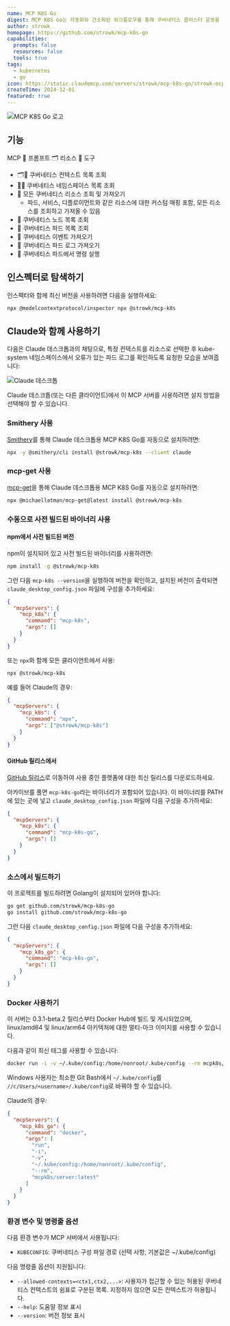 ```yaml
---
name: MCP K8S Go
digest: MCP K8S Go는 자동화와 간소화된 워크플로우를 통해 쿠버네티스 클러스터 운영을 단순화하는 관리 도구입니다. 핵심 가치는 효율적인 리소스 관리, 쉬운 배포, 그리고 클라우드 네이티브 애플리케이션의 확장성에 있습니다. 이 플랫폼은 개발자들이 인프라 관리보다 애플리케이션 구축에 집중할 수 있도록 합니다.
author: strowk
homepage: https://github.com/strowk/mcp-k8s-go
capabilities:
  prompts: false
  resources: false
  tools: true
tags:
  - kubernetes
  - go
icon: https://static.claudemcp.com/servers/strowk/mcp-k8s-go/strowk-mcp-k8s-go-4e7474d6.png
createTime: 2024-12-01
featured: true
---
```


![MCP K8S Go 로고](https://static.claudemcp.com/servers/strowk/mcp-k8s-go/strowk-mcp-k8s-go-4e7474d6.png)

## 기능

MCP 💬 프롬프트 🗂️ 리소스 🤖 도구

- 🗂️🤖 쿠버네티스 컨텍스트 목록 조회
- 💬🤖 쿠버네티스 네임스페이스 목록 조회
- 🤖 모든 쿠버네티스 리소스 조회 및 가져오기
  - 파드, 서비스, 디플로이먼트와 같은 리소스에 대한 커스텀 매핑 포함, 모든 리소스를 조회하고 가져올 수 있음
- 🤖 쿠버네티스 노드 목록 조회
- 💬 쿠버네티스 파드 목록 조회
- 🤖 쿠버네티스 이벤트 가져오기
- 🤖 쿠버네티스 파드 로그 가져오기
- 🤖 쿠버네티스 파드에서 명령 실행

## 인스펙터로 탐색하기

인스펙터와 함께 최신 버전을 사용하려면 다음을 실행하세요:

```bash
npx @modelcontextprotocol/inspector npx @strowk/mcp-k8s
```

## Claude와 함께 사용하기

다음은 Claude 데스크톱과의 채팅으로, 특정 컨텍스트를 리소스로 선택한 후 kube-system 네임스페이스에서 오류가 있는 파드 로그를 확인하도록 요청한 모습을 보여줍니다:

![Claude 데스크톱](https://static.claudemcp.com/servers/strowk/mcp-k8s-go/strowk-mcp-k8s-go-8eb1730a.png)

Claude 데스크톱(또는 다른 클라이언트)에서 이 MCP 서버를 사용하려면 설치 방법을 선택해야 할 수 있습니다.

### Smithery 사용

[Smithery](https://smithery.ai/server/@strowk/mcp-k8s)를 통해 Claude 데스크톱용 MCP K8S Go를 자동으로 설치하려면:

```bash
npx -y @smithery/cli install @strowk/mcp-k8s --client claude
```

### mcp-get 사용

[mcp-get](https://mcp-get.com/packages/%40strowk%2Fmcp-k8s)을 통해 Claude 데스크톱용 MCP K8S Go를 자동으로 설치하려면:

```bash
npx @michaellatman/mcp-get@latest install @strowk/mcp-k8s
```

### 수동으로 사전 빌드된 바이너리 사용

#### npm에서 사전 빌드된 버전

npm이 설치되어 있고 사전 빌드된 바이너리를 사용하려면:

```bash
npm install -g @strowk/mcp-k8s
```

그런 다음 `mcp-k8s --version`을 실행하여 버전을 확인하고, 설치된 버전이 출력되면 `claude_desktop_config.json` 파일에 구성을 추가하세요:

```json
{
  "mcpServers": {
    "mcp_k8s": {
      "command": "mcp-k8s",
      "args": []
    }
  }
}
```

또는 `npx`와 함께 모든 클라이언트에서 사용:

```bash
npx @strowk/mcp-k8s
```

예를 들어 Claude의 경우:

```json
{
  "mcpServers": {
    "mcp_k8s": {
      "command": "npx",
      "args": ["@strowk/mcp-k8s"]
    }
  }
}
```

#### GitHub 릴리스에서

[GitHub 릴리스](https://github.com/strowk/mcp-k8s-go/releases)로 이동하여 사용 중인 플랫폼에 대한 최신 릴리스를 다운로드하세요.

아카이브를 풀면 `mcp-k8s-go`라는 바이너리가 포함되어 있습니다. 이 바이너리를 PATH에 있는 곳에 넣고 `claude_desktop_config.json` 파일에 다음 구성을 추가하세요:

```json
{
  "mcpServers": {
    "mcp_k8s": {
      "command": "mcp-k8s-go",
      "args": []
    }
  }
}
```

### 소스에서 빌드하기

이 프로젝트를 빌드하려면 Golang이 설치되어 있어야 합니다:

```bash
go get github.com/strowk/mcp-k8s-go
go install github.com/strowk/mcp-k8s-go
```

그런 다음 `claude_desktop_config.json` 파일에 다음 구성을 추가하세요:

```json
{
  "mcpServers": {
    "mcp_k8s_go": {
      "command": "mcp-k8s-go",
      "args": []
    }
  }
}
```

### Docker 사용하기

이 서버는 0.3.1-beta.2 릴리스부터 Docker Hub에 빌드 및 게시되었으며, linux/amd64 및 linux/arm64 아키텍처에 대한 멀티-아크 이미지를 사용할 수 있습니다.

다음과 같이 최신 태그를 사용할 수 있습니다:

```bash
docker run -i -v ~/.kube/config:/home/nonroot/.kube/config --rm mcpk8s/server:latest
```

Windows 사용자는 최소한 Git Bash에서 `~/.kube/config`를 `//c/Users/<username>/.kube/config`로 바꿔야 할 수 있습니다.

Claude의 경우:

```json
{
  "mcpServers": {
    "mcp_k8s_go": {
      "command": "docker",
      "args": [
        "run",
        "-i",
        "-v",
        "~/.kube/config:/home/nonroot/.kube/config",
        "--rm",
        "mcpk8s/server:latest"
      ]
    }
  }
}
```

### 환경 변수 및 명령줄 옵션

다음 환경 변수가 MCP 서버에서 사용됩니다:

- `KUBECONFIG`: 쿠버네티스 구성 파일 경로 (선택 사항, 기본값은 ~/.kube/config)

다음 명령줄 옵션이 지원됩니다:

- `--allowed-contexts=<ctx1,ctx2,...>`: 사용자가 접근할 수 있는 허용된 쿠버네티스 컨텍스트의 쉼표로 구분된 목록. 지정하지 않으면 모든 컨텍스트가 허용됩니다.
- `--help`: 도움말 정보 표시
- `--version`: 버전 정보 표시
